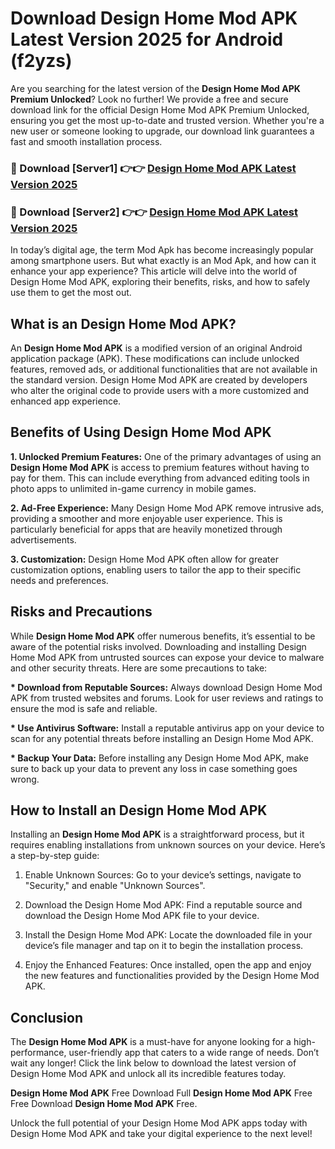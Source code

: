 # Download Design Home Mod APK Latest Version 2025 for Android (f2yzs)

Are you searching for the latest version of the <strong>Design Home Mod APK Premium Unlocked</strong>? Look no further! We provide a free and secure download link for the official Design Home Mod APK Premium Unlocked, ensuring you get the most up-to-date and trusted version. Whether you're a new user or someone looking to upgrade, our download link guarantees a fast and smooth installation process.


<h3>🔴 Download [Server1] 👉👉 <a href="https://appsnew.pages.dev?q=Design+Home+Mod+APK&ref=2RT5">Design Home Mod APK Latest Version 2025</a></h3>

<h3>🔴 Download [Server2] 👉👉 <a href="https://appsnew.pages.dev?q=Design+Home+Mod+APK&ref=2RT5">Design Home Mod APK Latest Version 2025</a></h3>


In today’s digital age, the term Mod Apk has become increasingly popular among smartphone users. But what exactly is an Mod Apk, and how can it enhance your app experience? This article will delve into the world of Design Home Mod APK, exploring their benefits, risks, and how to safely use them to get the most out.


<h2>What is an Design Home Mod APK?</h2>

An <strong>Design Home Mod APK</strong> is a modified version of an original Android application package (APK). These modifications can include unlocked features, removed ads, or additional functionalities that are not available in the standard version. Design Home Mod APK are created by developers who alter the original code to provide users with a more customized and enhanced app experience.


<h2>Benefits of Using Design Home Mod APK</h2>

<strong> 1. Unlocked Premium Features:</strong> One of the primary advantages of using an <strong>Design Home Mod APK</strong> is access to premium features without having to pay for them. This can include everything from advanced editing tools in photo apps to unlimited in-game currency in mobile games.

<strong> 2. Ad-Free Experience:</strong> Many Design Home Mod APK remove intrusive ads, providing a smoother and more enjoyable user experience. This is particularly beneficial for apps that are heavily monetized through advertisements.

<strong> 3. Customization:</strong> Design Home Mod APK often allow for greater customization options, enabling users to tailor the app to their specific needs and preferences.


<h2>Risks and Precautions</h2>

While <strong>Design Home Mod APK</strong> offer numerous benefits, it’s essential to be aware of the potential risks involved. Downloading and installing Design Home Mod APK from untrusted sources can expose your device to malware and other security threats. Here are some precautions to take:

<strong> * Download from Reputable Sources:</strong> Always download Design Home Mod APK from trusted websites and forums. Look for user reviews and ratings to ensure the mod is safe and reliable.

<strong> * Use Antivirus Software:</strong> Install a reputable antivirus app on your device to scan for any potential threats before installing an Design Home Mod APK.

<strong> * Backup Your Data:</strong> Before installing any Design Home Mod APK, make sure to back up your data to prevent any loss in case something goes wrong.


<h2>How to Install an Design Home Mod APK</h2>

Installing an <strong>Design Home Mod APK</strong> is a straightforward process, but it requires enabling installations from unknown sources on your device. Here’s a step-by-step guide:

 1. Enable Unknown Sources: Go to your device’s settings, navigate to "Security," and enable "Unknown Sources".

 2. Download the Design Home Mod APK: Find a reputable source and download the Design Home Mod APK file to your device.

 3. Install the Design Home Mod APK: Locate the downloaded file in your device’s file manager and tap on it to begin the installation process.

 4. Enjoy the Enhanced Features: Once installed, open the app and enjoy the new features and functionalities provided by the Design Home Mod APK.


<h2><strong>Conclusion</strong></h2>

The <strong>Design Home Mod APK</strong> is a must-have for anyone looking for a high-performance, user-friendly app that caters to a wide range of needs. Don’t wait any longer! Click the link below to download the latest version of Design Home Mod APK and unlock all its incredible features today.

<strong>Design Home Mod APK</strong> Free Download Full <strong>Design Home Mod APK</strong> Free Free Download <strong>Design Home Mod APK</strong> Free.

Unlock the full potential of your Design Home Mod APK apps today with Design Home Mod APK and take your digital experience to the next level!